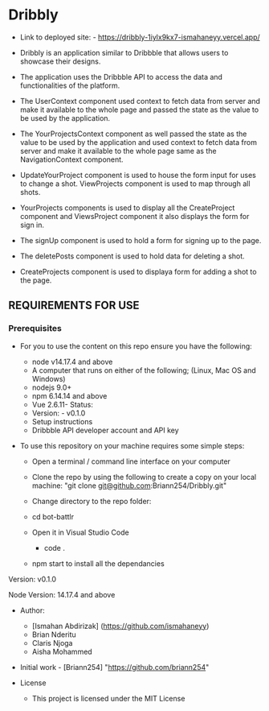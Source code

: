# Dribbly
- Link to deployed site:
       - https://dribbly-1iylx9kx7-ismahaneyy.vercel.app/

- Dribbly is an application similar to Dribbble that allows users to showcase their designs. 
- The application uses the Dribbble API to access the data and functionalities of the platform.
- The UserContext component used context to fetch data from server and make it available to the whole page  and passed the state as the value to be used by the application. 
- The YourProjectsContext component as well passed the state as the value to be used by the application and used context to fetch data from server and make it available to the whole page same as the NavigationContext component. 
- UpdateYourProject component is used to house the form input for uses to change a shot. ViewProjects component is used to map through all shots. 
- YourProjects components is used to display all the CreateProject component and ViewsProject component it also displays the form for sign in. 
- The signUp component is used to hold a form for signing up to the page. 
- The deletePosts component is used to hold data for deleting a shot. 
- CreateProjects component is used to displaya form for adding a shot to the page. 

## REQUIREMENTS FOR USE

### Prerequisites

- For you to use the content on this repo ensure you have the following:

    - node v14.17.4 and above
    - A computer that runs on either of the following; (Linux, Mac OS and Windows)
    - nodejs 9.0+
    - npm 6.14.14 and above
    - Vue 2.6.11- Status:
    - Version: - v0.1.0
    - Setup instructions
    - Dribbble API developer account and API key

- To use this repository on your machine requires some simple steps:

   - Open a terminal / command line interface on your computer

    - Clone the repo by using the following to create a copy on your local machine: "git clone git@github.com:Briann254/Dribbly.git"

    - Change directory to the repo folder:

    - cd bot-battlr

    - Open it in Visual Studio Code
        - code .
    - npm start to install all the dependancies    

Version: v0.1.0

Node Version: 14.17.4 and above

- Author:

    - [Ismahan Abdirizak] (https://github.com/ismahaneyy)
    - Brian Nderitu 
    - Claris Njoga
    - Aisha Mohammed

- Initial work - [Briann254] "https://github.com/briann254"

- License

   - This project is licensed under the MIT License


